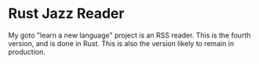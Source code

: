 # Rust Jazz Reader

My goto "learn a new language" project is an RSS reader. This is the fourth
version, and is done in Rust. This is also the version likely to remain in
production.
